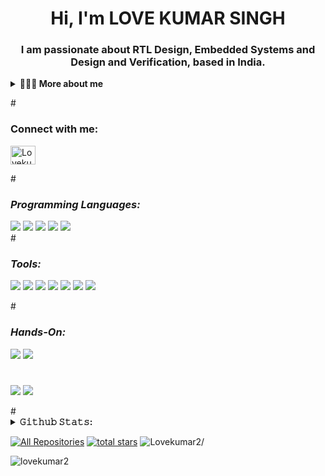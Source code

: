 <h1 align="center">Hi, I'm LOVE KUMAR SINGH</h1>
<p>
<h3 align="center">I am passionate about RTL Design, Embedded Systems and Design and Verification, based in India.</h3>
<div>
<details>
  <summary><strong>👨🏻‍💻 More about me</strong></summary>
  
- 🌱 I’m currently learning **System verilog, AHB Interconnect**
- 📫 Reach me at **lk22phc1r33@student.nitw.ac.in**
</details>
</p>
#
<h3 align="left">Connect with me:</h3>
<p align="left">
<a href="https://www.linkedin.com/in/lovekumar2/" target="blank"><img align="center" src="https://raw.githubusercontent.com/rahuldkjain/github-profile-readme-generator/master/src/images/icons/Social/linked-in-alt.svg" alt="Lovekumar2" height="30" width="40" /></a>
</p>
</div>
#
<h3 align="left"><i>Programming Languages:</i></h3>
<div display="flex">
 
  <img src="https://img.shields.io/badge/Verilog-6e12d4?style=for-the-badge&logo=v&logoColor=white">
   <img src="https://img.shields.io/badge/VHDL-6e12d4?style=for-the-badge&logo=&logoColor=white">
  <img src="https://img.shields.io/badge/System_Verilog-990199?style=for-the-badge&logo=SV&logoColor=white">
    <img src="https://img.shields.io/badge/python%20-%2314354C.svg?&style=for-the-badge&logo=python&logoColor=d9db26">
  <img src="https://img.shields.io/badge/C++%20-8a3529?&style=for-the-badge&logo=Cplusplus&logoColor=white">
  
</div>
#
<h3 align="left"><i>Tools:</i></h3>
<div display="flex">
 <p> <img src="https://img.shields.io/badge/DEEDS-0078D4?style=for-the-badge&logo=DEEDS&logoColor=white&labelColor=272e28">
  <img src="https://img.shields.io/badge/LTSpice-0078D4?style=for-the-badge&logo=S&logoColor=white&labelColor=272e28"> 
  <img src="https://img.shields.io/badge/Xilinx-VIVADO-007D4?style=for-the-badge&logo=AMD&logoColor=white&labelColor=272e28">
  <img src="https://img.shields.io/badge/Multisim-00784?style=for-the-badge&logo=&logoColor=white&labelColor=272e28">
 <img src="https://img.shields.io/badge/Eda-playground-00784?style=for-the-badge&logo=Eda&logoColor=white&labelColor=272e28">
<img src="https://img.shields.io/badge/Silvaco TCAD-00784?style=for-the-badge&logo=Silvaco&logoColor=white&labelColor=272e28">
<img src="https://img.shields.io/badge/ARM-Keil Microvision-00784?style=for-the-badge&logo=ARM&logoColor=white&labelColor=272e28">



 
  </p>
#
<h3 align="left"><i>Hands-On:</i></h3>
<div display="flex">
 
  <img src="https://img.shields.io/badge/AMD Xilinx FPGA Artix 7-6e12d4?style=for-the-badge&logo=AMD&logoColor=white">
  <img src="https://img.shields.io/badge/ ESA 8086 Microprocessor-990199?style=for-the-badge&logo=ESA&logoColor=white">

</div>

#
  <p>
  <img src="https://img.shields.io/badge/Github-0b260f?style=for-the-badge&logo=github&logoColor=00ff1f"/>
    <img src="https://img.shields.io/badge/Visual_Studio_Code-0078D4?style=for-the-badge&logo=visual%20studio%20code&logoColor=white">
  
</p>
</div>
# 
<div>
<details>
  <summary> <strong>𝙶𝚒𝚝𝚑𝚞𝚋 𝚂𝚝𝚊𝚝𝚜: </strong></summary>
<br>
  
<div align="left">
  <a href="https://github.com/Lovekumar2"><img width="41%" src="https://github-readme-stats.vercel.app/api?username=Lovekumar2&theme=radical&title_color=ff3068?"></a>
  <a href="https://github.com/Lovekumar2"><img width="45%" src="http://github-readme-streak-stats.herokuapp.com/?user=Lovekumar2&theme=radical&date_format=M%20j%5B%2C%20Y%5D&ring=ff3068&fire=ff3068&sideNums=ff3068"></a>
</div>
<div align="left">
  <a href="https://github.com/Lovekumar2"><img width="41%" src="https://github-readme-stats.vercel.app/api/top-langs?username=Lovekumar2&show_icons=true&locale=en&layout=compact&theme=radical" alt="Lovekumar2"></a>
</div>
</br>
</details>
  </div>
<p align="left">
  <a href="https://github.com/Lovekumar2?tab=repositories"><img alt="All Repositories" title="All Repositories" src="https://custom-icon-badges.herokuapp.com/badge/-All%20Repos-0d2e69?style=for-the-badge&logoColor=white&logo=repo"/></a>
  <a href="https://github.com/Lovekumar2?tab=repositories">
    <img alt="total stars" title="Total stars on GitHub" src="https://custom-icon-badges.herokuapp.com/badge/dynamic/json?logo=star&host=formatted-dynamic-badges.herokuapp.com&formatter=metric&style=for-the-badge&color=55960c&labelColor=%23488207&label=stars&query=%24.stars&url=https%3A%2F%2Fapi.github-star-counter.workers.dev%2Fuser%2FLovekumar2"/></a>
   <img src=https://komarev.com/ghpvc/?username=Lovekumar2&style=for-the-badge&abbreviated=true&labelColor=272e28&color=676a70 alt=Lovekumar2/>
  
  </p>
  
<p align="left">
<!-- <a href="https://github.com/Lovekumar2">
    <img alt="views" title="GitHub profile views" src="https://kounter.tk/badge/Lovekumar2?label=&color=333&style=for-the-badge&cntSuffix=%20Views"/></a> -->
</p>
<p><img align="center" src="https://github-readme-stats.vercel.app/api/top-langs?username=lovekumar2&show_icons=true&locale=en&layout=compact" alt="lovekumar2" /></p>

